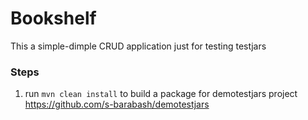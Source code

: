 # Bookshelf
This a simple-dimple CRUD application just for testing testjars

### Steps
1) run `mvn clean install` to build a package for 
demotestjars project https://github.com/s-barabash/demotestjars
